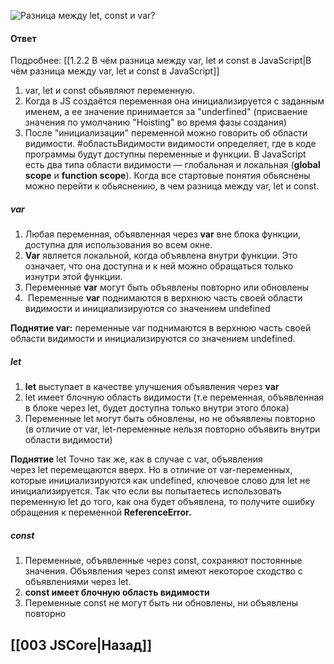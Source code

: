 ![Разница между `let`, `const` и `var`?](https://youtu.be/1eIRTdgzHtw?t=361)

#### Ответ

Подробнее: [[1.2.2 В чём разница между var, let и const в JavaScript|В чём разница между var, let и const в JavaScript]]

1. var, let и const обьявляют переменную.
2. Когда в JS создаётся переменная она инициализируется с заданным именем, а ее значение принимается за "underfined" (присваение значения по умолчанию "Hoisting" во время фазы создания)
3. После "инициализации" переменной можно говорить об области видимости. #областьВидимости видимости определяет, где в коде программы будут доступны переменные и функции. В JavaScript есть два типа области видимости — глобальная и локальная (**global scope** и **function scope**).
Когда все стартовые понятия обьяснены можно перейти к обьяснению, в чем разница между var, let и const.

##### var
1. Любая переменная, объявленная через **var** вне блока функции, доступна для использования во всем окне.  
2. **Var** является локальной, когда объявлена внутри функции. Это означает, что она доступна и к ней можно обращаться только изнутри этой функции.
3. Переменные **var** могут быть объявлены повторно или обновлены
4.  Переменные **var** поднимаются в верхнюю часть своей области видимости и инициализируются со значением undefined

**Поднятие var:** переменные var поднимаются в верхнюю часть своей области видимости и инициализируются со значением undefined.

##### let
1. **let** выступает в качестве улучшения объявления через **var**
2. let имеет блочную область видимости (т.е переменная, объявленная в блоке через let, будет доступна только внутри этого блока)
3. Переменные let могут быть обновлены, но не объявлены повторно (в отличие от var, let-переменные нельзя повторно объявить внутри области видимости)

**Поднятие** let Точно так же, как в случае с var, объявления через let перемещаются вверх. Но в отличие от var-переменных, которые инициализируются как undefined, ключевое слово для let не инициализируется. Так что если вы попытаетесь использовать переменную let до того, как она будет объявлена, то получите ошибку обращения к переменной **ReferenceError.**

##### const
1. Переменные, объявленные через const, сохраняют постоянные значения. Объявления через const имеют некоторое сходство с объявлениями через let.
2. **const имеет блочную область видимости**
3. Переменные const не могут быть ни обновлены, ни объявлены повторно

## [[003 JSCore|Назад]]